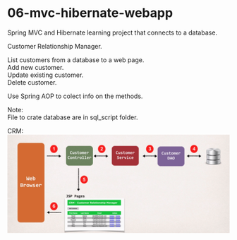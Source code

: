# 06-mvc-hibernate-webapp
Spring MVC and Hibernate learning project that connects to a database.  

Customer Relationship Manager.  

List customers from a database to a web page.  
Add new customer.  
Update existing customer.  
Delete customer.  

Use Spring AOP to colect info on the methods.


Note:  
File to crate database are in sql_script folder.

CRM:  
![App design](app.png)

